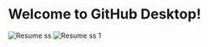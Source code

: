 # Welcome to GitHub Desktop!

![Resume ss](https://github.com/Suraj-Shinde-25/AIT-Resume/assets/97539841/e4964712-c198-4d51-86d2-57c8fdff52bb)
![Resume ss 1 ](https://github.com/Suraj-Shinde-25/AIT-Resume/assets/97539841/4cb17884-8700-42b8-9fcd-d98ed29d3c5b)

